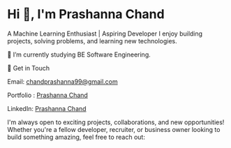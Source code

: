 # Hi 👋, I'm Prashanna Chand

A Machine Learning Enthusiast | Aspiring Developer
I enjoy building projects, solving problems, and learning new technologies. 


🌱 I’m currently studying BE Software Engineering.


💬 Get in Touch

Email: chandprashanna99@gmail.com

Portfolio :  [Prashanna Chand](https://www.prashannachand.com.np/)

LinkedIn: [Prashanna Chand](https://www.linkedin.com/in/prashanna-chand-96a797304/)

I'm always open to exciting projects, collaborations, and new opportunities! Whether you're a fellow developer, recruiter, or business owner looking to build something amazing, feel free to reach out:
